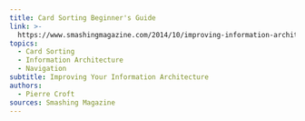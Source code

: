 ```yaml
---
title: Card Sorting Beginner's Guide
link: >-
  https://www.smashingmagazine.com/2014/10/improving-information-architecture-card-sorting-beginners-guide/
topics:
  - Card Sorting
  - Information Architecture
  - Navigation
subtitle: Improving Your Information Architecture
authors:
  - Pierre Croft
sources: Smashing Magazine
---
```



